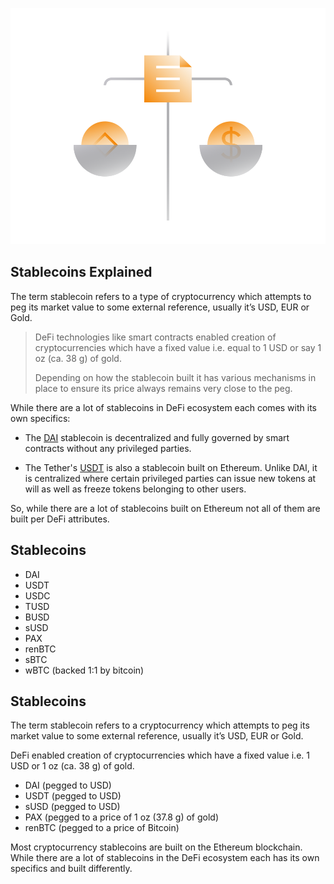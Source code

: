 
![](images/defi2-stablecoins-l.png)

## Stablecoins Explained

The term stablecoin refers to a type of cryptocurrency which attempts to peg its market value to some external reference, usually it’s USD, EUR or Gold.

> DeFi technologies like smart contracts enabled creation of cryptocurrencies which have a fixed value i.e. equal to 1 USD or say 1 oz (ca. 38 g) of gold. 
>
> Depending on how the stablecoin built it has various mechanisms in place to ensure its price always remains very close to the peg. 

While there are a lot of stablecoins in DeFi ecosystem each comes with its own specifics:

- The [DAI](/guides/token_guides/makerdao.md) stablecoin is decentralized and fully governed by smart contracts without any privileged parties.

- The Tether's [USDT](/guides/token_guides/tether.md) is also a stablecoin built on Ethereum. Unlike DAI, it is centralized where certain privileged parties can issue new tokens at will as well as freeze tokens belonging to other users.

So, while there are a lot of stablecoins built on Ethereum not all of them are built per DeFi attributes.


## Stablecoins



- DAI
- USDT
- USDC
- TUSD
- BUSD
- sUSD
- PAX
- renBTC
- sBTC
- wBTC (backed 1:1 by bitcoin)

## Stablecoins

The term stablecoin refers to a cryptocurrency which attempts to peg its market value to some external reference, usually it’s USD, EUR or Gold.

DeFi enabled creation of cryptocurrencies which have a fixed value i.e. 1 USD or 1 oz (ca. 38 g) of gold. 

- DAI (pegged to USD)
- USDT (pegged to USD)
- sUSD (pegged to USD)
- PAX (pegged to a price of 1 oz (37.8 g) of gold)
- renBTC (pegged to a price of Bitcoin)

Most cryptocurrency stablecoins are built on the Ethereum blockchain. While there are a lot of stablecoins in the DeFi ecosystem each has its own specifics and built differently.


